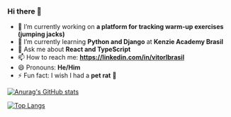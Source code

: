 ### Hi there 👋

- 🔭 I’m currently working on **a platform for tracking warm-up exercises (jumping jacks)**
- 🌱 I’m currently learning **Python and Django** at **Kenzie Academy Brasil**
- 💬 Ask me about **React and TypeScript**
- 📫 How to reach me: **https://linkedin.com/in/vitorlbrasil**
- 😄 Pronouns: **He/Him**
- ⚡ Fun fact: I wish I had a **pet rat** 🐀

[![Anurag's GitHub stats](https://github-readme-stats.vercel.app/api?username=vitorlbrasil&count_private=true&show_icons=true&theme=blue-green)](https://github.com/anuraghazra/github-readme-stats)

[![Top Langs](https://github-readme-stats.vercel.app/api/top-langs/?username=vitorlbrasil&layout=compact&theme=blue-green)](https://github.com/anuraghazra/github-readme-stats)

<!-- [![Top Langs](https://github-readme-stats.vercel.app/api/top-langs/?username=vitorlbrasil)](https://github.com/anuraghazra/github-readme-stats) -->


<!-- - 👯 I’m looking to collaborate on ... -->
<!-- - 🤔 I’m looking for help with ... -->
